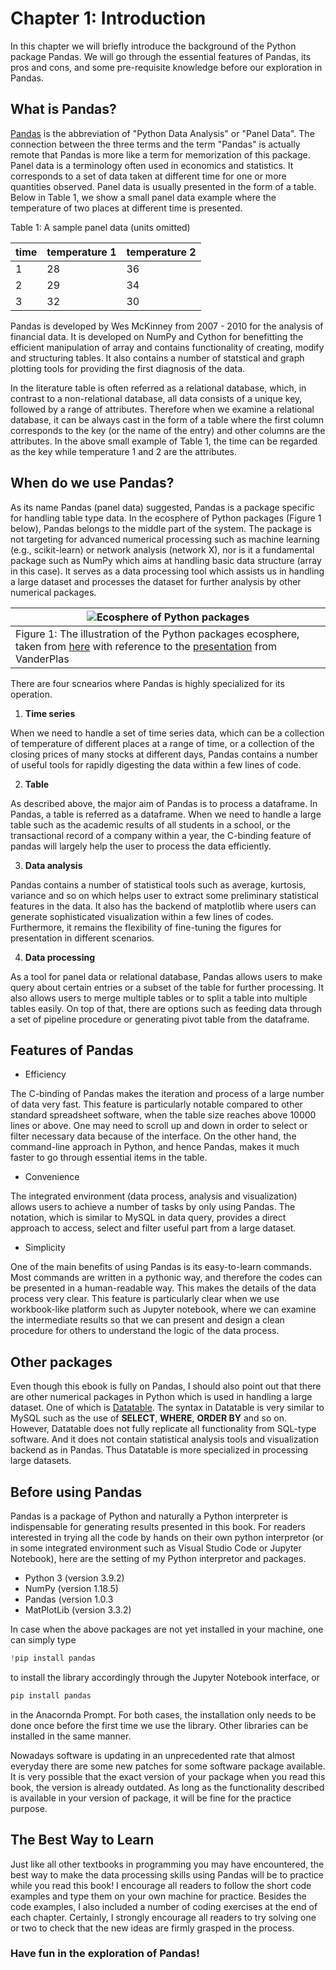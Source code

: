 # Chapter 1: Introduction

In this chapter we will briefly introduce the background of the Python package Pandas. We will go through the essential features of Pandas, its pros and cons, and some pre-requisite knowledge before our exploration in Pandas.



## What is Pandas?

[Pandas](https://pandas.pydata.org/) is the abbreviation of "Python Data Analysis" or "Panel Data". The connection between the three terms and the term "Pandas" is actually remote that Pandas is more like a term for memorization of this package. Panel data is a terminology often used in economics and statistics. It corresponds to a set of data taken at different time for one or more quantities observed. Panel data is usually presented in the form of a table. Below in Table 1, we show a small panel data example where the temperature of two places at different time is presented. 

Table 1: A sample panel data (units omitted)

| time | temperature 1 | temperature 2 |
| ---- | ------------- | ------------- |
|  1   |     28        |       36      |
|  2   |     29        |       34      |
|  3   |     32        |       30      |

Pandas is developed by Wes McKinney from 2007 - 2010 for the analysis of financial data. It is developed on NumPy and Cython for benefitting the efficient manipulation of array and contains functionality of creating, modify and structuring tables. It also
contains a number of statstical and graph plotting tools for providing the first diagnosis of the data. 

In the literature table is often referred as a relational database, which, in contrast to a non-relational database, all data consists of a unique key, followed by a range of attributes. Therefore when we examine a relational database, it can be always cast 
in the form of a table where the first column corresponds to the key (or the name of the entry) and other columns are the attributes. In the above small example of Table 1, the time can be regarded as the key while temperature 1 and 2 are the attributes. 




## When do we use Pandas?

As its name Pandas (panel data) suggested, Pandas is a package specific for handling  table type data. In the ecosphere of Python packages (Figure 1 below), Pandas belongs to the middle part of the system. The package is not targeting for advanced numerical
processing such as machine learning (e.g., scikit-learn) or network analysis (network X), nor is it a fundamental package such as NumPy which aims at handling basic data structure (array in this case). It serves as a data processing tool which assists us in handling a large dataset and processes the dataset for further analysis by other numerical packages. 

| ![Ecosphere of Python packages](https://flink.apache.org/img/blog/2020-08-04-pyflink-pandas/python-scientific-stack.png "Ecosphere of Python packages")|
|-|
| Figure 1: The illustration of the Python packages ecosphere, taken from [here](https://flink.apache.org/2020/08/04/pyflink-pandas-udf-support-flink.html) with reference to the [presentation](https://speakerdeck.com/jakevdp/the-unexpected-effectiveness-of-python-in-science?slide=52) from VanderPlas|

There are four scnearios where Pandas is highly specialized for its operation.

1. **Time series**

When we need to handle a set of time series data, which can be a collection of temperature of different places at a range of time, or a collection of the closing prices of many stocks at different days, Pandas contains a number of useful tools for rapidly digesting the data within a few lines of code. 

2. **Table**

As described above, the major aim of Pandas is to process a dataframe. In Pandas, a table is referred as a dataframe. When we need to handle a large table such as the academic results of all students in a school, or the transactional record of a company within a year, the C-binding feature of pandas will largely help the user to process the data efficiently. 

3. **Data analysis**

Pandas contains a number of statistical tools such as average, kurtosis, variance and so on which helps user to extract some preliminary statistical features in the data. It also has the backend of matplotlib where users can generate sophisticated visualization within a few lines of codes. Furthermore, it remains the flexibility of fine-tuning the figures for presentation in different scenarios. 

4. **Data processing**

As a tool for panel data or relational database, Pandas allows users to make query about certain entries or a subset of the table for further processing. It also allows users to merge multiple tables or to split a table into multiple tables easily. On top of that, there are options such as feeding data through a set of pipeline procedure or generating pivot table from the dataframe.




## Features of Pandas

* Efficiency

The C-binding of Pandas makes the iteration and process of a large number of data very fast. 
This feature is particularly notable compared to other standard spreadsheet software, when the 
table size reaches above 10000 lines or above. One may need to scroll up and down in order to 
select or filter necessary data because of the interface. On the other hand, the command-line
approach in Python, and hence Pandas, makes it much faster to go through essential items in 
the table. 

* Convenience

The integrated environment (data process, analysis and visualization) allows users to achieve 
a number of tasks by only using Pandas. The notation, which is similar to MySQL in data query, 
provides a direct approach to access, select and filter useful part from a large dataset. 

* Simplicity

One of the main benefits of using Pandas is its easy-to-learn commands. Most commands are written 
in a pythonic way, and therefore the codes can be presented in a human-readable way. This makes the 
details of the data process very clear. This feature is particularly clear when we use workbook-like
platform such as Jupyter notebook, where we can examine the intermediate results so that we can 
present and design a clean procedure for others to understand the logic of the data process. 



## Other packages

Even though this ebook is fully on Pandas, I should also point out that there are other numerical packages in Python which is used in handling a large dataset. One of which is [Datatable](https://github.com/h2oai/datatable). The syntax in Datatable is very similar to MySQL such as the use of **SELECT**, **WHERE**, **ORDER BY** and so on. However, Datatable does not fully replicate all functionality from SQL-type software. And it does not contain  statistical analysis tools and visualization backend as in Pandas. Thus Datatable is more specialized in processing large datasets. 




## Before using Pandas

Pandas is a package of Python and naturally a Python interpreter is indispensable for generating results presented in this book. For readers interested in trying all the code by hands on their own python interpretor (or in some integrated environment such as Visual Studio Code or Jupyter Notebook), here are the setting of my Python interpretor and packages.

* Python 3 (version 3.9.2)
* NumPy (version 1.18.5)
* Pandas (version 1.0.3
* MatPlotLib (version 3.3.2)

In case when the above packages are not yet installed in your machine, one can simply type 

```python
!pip install pandas
```

to install the library accordingly through the Jupyter Notebook interface, or 

```python
pip install pandas
```

in the Anacornda Prompt. For both cases, the installation only needs to be done once before the first time we use the library. Other libraries can be installed in the same manner.

Nowadays software is updating in an unprecedented rate that almost everyday there are some new patches for some software package available. It is very possible that the exact version of your package when you read this book, the version is already outdated. As long as the functionality described is available in your version of package, it will be fine for the practice purpose. 



## The Best Way to Learn

Just like all other textbooks in programming you may have encountered, the best way to make the data processing skills using Pandas will be to practice while you read this book! I encourage all readers to follow the short code examples and type them on your own machine for practice. Besides the code examples, I also included a number of coding exercises at the end of each chapter. Certainly, I strongly encourage all readers to try solving one or two to check that the new ideas are firmly grasped in the process. 



### Have fun in the exploration of Pandas!